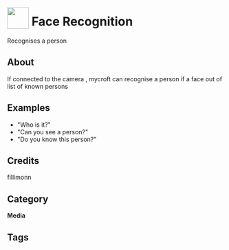 # <img src="https://raw.githack.com/FortAwesome/Font-Awesome/master/svgs/solid/robot.svg" card_color="#22A7F0" width="50" height="50" style="vertical-align:bottom"/> Face Recognition
Recognises a person

## About
If connected to the camera , mycroft can recognise a person if a face out of list of known persons

## Examples
* "Who is it?"
* "Can you see a person?"
* "Do you know this person?"

## Credits
fillimonn

## Category
**Media**

## Tags

